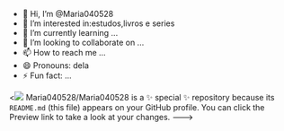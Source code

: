 - 👋 Hi, I’m @Maria040528
- 👀 I’m interested in:estudos,livros e series
- 🌱 I’m currently learning ...
- 💞️ I’m looking to collaborate on ...
- 📫 How to reach me ...
- 😄 Pronouns: dela
- ⚡ Fun fact: ...

<![](https://media.tenor.com/Jx30tRnzLrkAAAAM/malfoy-tom.gif)
Maria040528/Maria040528 is a ✨ special ✨ repository because its `README.md` (this file) appears on your GitHub profile.
You can click the Preview link to take a look at your changes.
--->
